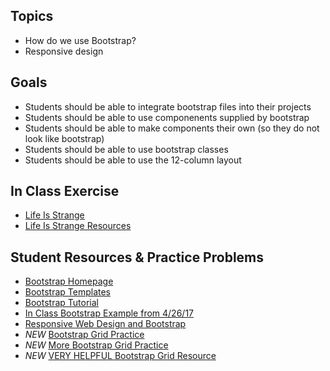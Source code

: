 ## Topics
- How do we use Bootstrap?
- Responsive design

## Goals
- Students should be able to integrate bootstrap files into their projects
- Students should be able to use componenents supplied by bootstrap
- Students should be able to make components their own (so they do not look like bootstrap)
- Students should be able to use bootstrap classes
- Students should be able to use the 12-column layout

## In Class Exercise
 - [Life Is Strange](https://docs.google.com/presentation/d/1F1aHwgVWd4eZ3j3HuSqlntrzcVEFIKuLS97jFum6HuY/edit#slide=id.g1234cc2daa_0_0)
 - [Life Is Strange Resources](https://github.com/WeCanCodeIT/Bootstrap-LifeIsStrange)
 
## Student Resources & Practice Problems
  - [Bootstrap Homepage](http://www.getbootstrap.com)
  - [Bootstrap Templates](https://www.w3schools.com/bootstrap/bootstrap_templates.asp)
  - [Bootstrap Tutorial](https://www.w3schools.com/bootstrap/bootstrap_get_started.asp)
  - [In Class Bootstrap Example from 4/26/17](https://github.com/JarrydHuntley/TestBootstrapSite1-spring17)
  - [Responsive Web Design and Bootstrap](https://docs.google.com/presentation/d/1BAHrkWWnF0gcGRMoii8iYbwQVK4OjS3yC1B8M_zVwaY/edit?usp=sharing)
  - *NEW* [Bootstrap Grid Practice](https://codepen.io/kodyabbott/pen/zrXLZq)
  - *NEW* [More Bootstrap Grid Practice](https://codepen.io/crtolbert/pen/zrgbOm)
  - *NEW* [VERY HELPFUL Bootstrap Grid Resource](http://getbootstrap.com/docs/4.0/layout/grid/)
